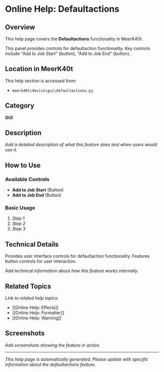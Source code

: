 # Online Help: Defaultactions

## Overview

This help page covers the **Defaultactions** functionality in MeerK40t.

This panel provides controls for defaultaction functionality. Key controls include "Add to Job Start" (button), "Add to Job End" (button).

## Location in MeerK40t

This help section is accessed from:
- `meerk40t\device\gui\defaultactions.py`

## Category

**GUI**

## Description

*Add a detailed description of what this feature does and when users would use it.*

## How to Use

### Available Controls

- **Add to Job Start** (Button)
- **Add to Job End** (Button)

### Basic Usage

1. *Step 1*
2. *Step 2*
3. *Step 3*

## Technical Details

Provides user interface controls for defaultaction functionality. Features button controls for user interaction.

*Add technical information about how this feature works internally.*

## Related Topics

*Link to related help topics:*

- [[Online Help: Effects]]
- [[Online Help: Formatter]]
- [[Online Help: Warning]]

## Screenshots

*Add screenshots showing the feature in action.*

---

*This help page is automatically generated. Please update with specific information about the defaultactions feature.*
